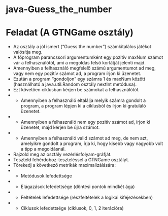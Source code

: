 # java-Guess_the_number
# Feladat (A GTNGame osztály)
- Az osztály a jól ismert (“Guess the number”) számkitalálos játékot valósítja meg.
- A főprogram parancssori argumentumként egy pozitív maxNum számot vár a felhasználótól, ami a megoldás felső korlátját jelenti majd.
- Amennyiben a felhasználó megfelelő számú argumentumot ad meg, vagy nem egy pozitív számot ad, a program írjon ki üzenetet.
- Ezután a program “gondoljon” egy számra 1 és maxNum között (használható a java.util.Random osztály nextInt metódusa).
- Ezt követően ciklusban kérjen be számokat a felhasználótól.
- - Amennyiben a felhasználó eltalálja melyik számra gondolt a program, a program lépjen ki a ciklusból és írjon ki gratuláló üzenetet.
- - Amennyiben a felhasználó nem egy pozitív számot ad, írjon ki üzenetet, majd kérjen be újra számot.
- - Amennyiben a felhasználó valid számot ad meg, de nem azt, amelyikre gondolt a program, írja ki, hogy kisebb vagy nagyobb volt a tipp a megoldásnál.
- Rajzold meg az osztály vezérlésfolyam-gráfját.
- Teszteld fehérdoboz-teszteléssel a GTNGame osztályt.
- Törekedj a következő metrikák maximalizálására:
- - Metódusok lefedettsége
- - Elágazások lefedettsége (döntési pontok mindkét ága)
- - Feltételek lefedettsége (részfeltételek a logikai kifejezésekben)
- - Ciklusok lefedettsége (ciklusok, 0, 1, 2 iterációra)
